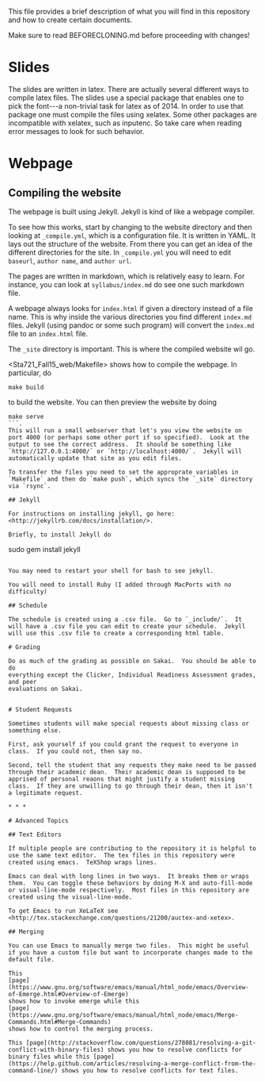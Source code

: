 <!-- -*- eval: (auto-fill-mode 0); eval: (visual-line-mode 1); -*- -->

This file provides a brief description of what you will find in this repository and how to create certain documents.

Make sure to read BEFORECLONING.md before proceeding with changes!

# Slides

The slides are written in latex.  There are actually several different ways to compile latex files.  The slides use a special package that enables one to pick the font---a non-trivial task for latex as of 2014.  In order to use that package one must compile the files using xelatex.  Some other packages are incompatible with xelatex, such as inputenc.  So take care when reading error messages to look for such behavior.


# Webpage

## Compiling the website

The webpage is built using Jekyll.  Jekyll is kind of like a webpage compiler.

To see how this works, start by changing to the website directory and then looking at `_compile.yml`, which is a configuration file.  It is written in YAML.  It lays out the structure of the website.  From there you can get an idea of the different directories for the site.  In `_compile.yml` you will need to edit `baseurl`, `author name`, and `author url`.

The pages are written in markdown, which is relatively easy to learn.  For instance, you can look at `syllabus/index.md` do see one such markdown file.

A webpage always looks for `index.html` if given a directory instead of a file name.  This is why inside the various directories you find different `index.md` files.  Jekyll (using pandoc or some such program) will convert the `index.md` file to an `index.html` file.

The `_site` directory is important.  This is where the compiled website wil go.

<Sta721_Fall15_web/Makefile> shows how to compile the webpage.  In particular, do
```
make build
```
to build the website.  You can then preview the website by doing
```
make serve
```.
This will run a small webserver that let's you view the website on port 4000 (or perhaps some other port if so specified).  Look at the output to see the correct address.  It should be something like `http://127.0.0.1:4000/` or `http://localhost:4000/`.  Jekyll will automatically update that site as you edit files.

To transfer the files you need to set the approprate variables in `Makefile` and then do `make push`, which syncs the `_site` directory via `rsync`.

## Jekyll

For instructions on installing jekyll, go here: <http://jekyllrb.com/docs/installation/>.

Briefly, to install Jekyll do
```
sudo gem install jekyll
```.

You may need to restart your shell for bash to see jekyll.

You will need to install Ruby (I added through MacPorts with no difficulty)

## Schedule

The schedule is created using a .csv file.  Go to `_include/`.  It will have a .csv file you can edit to create your schedule.  Jekyll will use this .csv file to create a corresponding html table.

# Grading

Do as much of the grading as possible on Sakai.  You should be able to do
everything except the Clicker, Individual Readiness Assessment grades, and peer
evaluations on Sakai.


# Student Requests

Sometimes students will make special requests about missing class or something else.

First, ask yourself if you could grant the request to everyone in class.  If you could not, then say no.

Second, tell the student that any requests they make need to be passed through their academic dean.  Their academic dean is supposed to be apprised of personal reaons that might justify a student missing class.  If they are unwilling to go through their dean, then it isn't a legitimate request.

* * *

# Advanced Topics

## Text Editors

If multiple people are contributing to the repository it is helpful to use the same text editor.  The tex files in this repository were created using emacs.  TeXShop wraps lines.

Emacs can deal with long lines in two ways.  It breaks them or wraps them.  You can toggle these behaviors by doing M-X and auto-fill-mode or visual-line-mode respectively.  Most files in this repository are created using the visual-line-mode.

To get Emacs to run XeLaTeX see <http://tex.stackexchange.com/questions/21200/auctex-and-xetex>.

## Merging

You can use Emacs to manually merge two files.  This might be useful if you have a custom file but want to incorporate changes made to the default file.

This
[page](https://www.gnu.org/software/emacs/manual/html_node/emacs/Overview-of-Emerge.html#Overview-of-Emerge)
shows how to invoke emerge while this
[page](https://www.gnu.org/software/emacs/manual/html_node/emacs/Merge-Commands.html#Merge-Commands)
shows how to control the merging process.

This [page](http://stackoverflow.com/questions/278081/resolving-a-git-conflict-with-binary-files) shows you how to resolve conflicts for binary files while this [page](https://help.github.com/articles/resolving-a-merge-conflict-from-the-command-line/) shows you how to resolve conflicts for text files.
